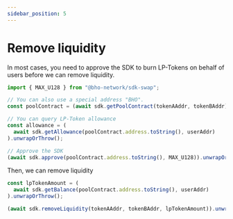 ```yaml
---
sidebar_position: 5
---
```


# Remove liquidity

In most cases, you need to approve the SDK to burn LP-Tokens on behalf of users before we can remove liquidity.

```typescript
import { MAX_U128 } from "@bho-network/sdk-swap";

// You can also use a special address "BHO".
const poolContract = (await sdk.getPoolContract(tokenAAddr, tokenBAddr)).unwrapOrThrow();

// You can query LP-Token allowance
const allowance = (
  await sdk.getAllowance(poolContract.address.toString(), userAddr)
).unwrapOrThrow();

// Approve the SDK
(await sdk.approve(poolContract.address.toString(), MAX_U128)).unwrapOrThrow();
```

Then, we can remove liquidity

```typescript
const lpTokenAmount = (
  await sdk.getBalance(poolContract.address.toString(), userAddr)
).unwrapOrThrow();

(await sdk.removeLiquidity(tokenAAddr, tokenBAddr, lpTokenAmount)).unwrapOrThrow();
```
